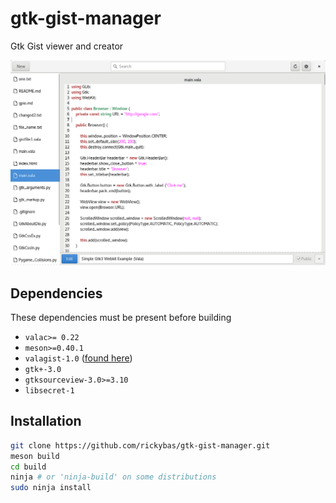 # gtk-gist-manager
Gtk Gist viewer and creator

![](data/screenshot.png "Screenshot")

## Dependencies
These dependencies must be present before building

- `valac>= 0.22`
- `meson>=0.40.1`
- `valagist-1.0` ([found here](https://github.com/rickybas/vala-gist))
- `gtk+-3.0`
- `gtksourceview-3.0>=3.10`
- `libsecret-1`

## Installation

```sh
git clone https://github.com/rickybas/gtk-gist-manager.git
meson build
cd build
ninja # or 'ninja-build' on some distributions
sudo ninja install
```
